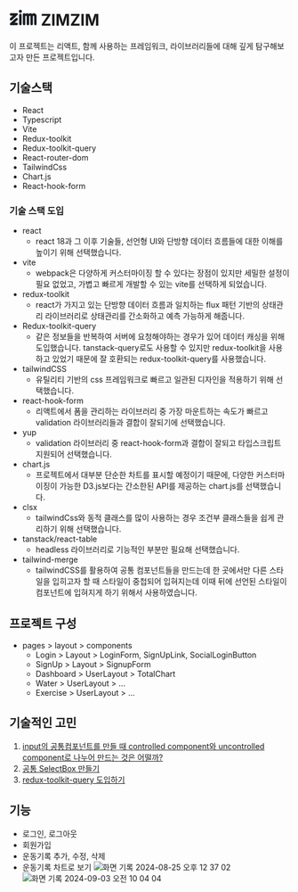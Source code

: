 # <img src="./src/assets/icon/icon.svg" alt="ZIMZIM" width="50" color="black"/> ZIMZIM

이 프로젝트는 리액트, 함께 사용하는 프레임워크, 라이브러리들에 대해 깊게 탐구해보고자 만든 프로젝트입니다.

## 기술스택

- React
- Typescript
- Vite
- Redux-toolkit
- Redux-toolkit-query
- React-router-dom
- TailwindCss
- Chart.js
- React-hook-form

### 기술 스택 도입

- react
  - react 18과 그 이후 기술들, 선언형 UI와 단방향 데이터 흐름들에 대한 이해를 높이기 위해 선택했습니다.
- vite
  - webpack은 다양하게 커스터마이징 할 수 있다는 장점이 있지만 세밀한 설정이 필요 없었고, 가볍고 빠르게 개발할 수 있는 vite를 선택하게 되었습니다.
- redux-toolkit
  - react가 가지고 있는 단방향 데이터 흐름과 일치하는 flux 패턴 기반의 상태관리 라이브러리로 상태관리를 간소화하고 예측 가능하게 해줍니다.
- Redux-toolkit-query
  - 같은 정보들을 반복하여 서버에 요청해야하는 경우가 있어 데이터 캐싱을 위해 도입했습니다. tanstack-query로도 사용할 수 있지만 redux-toolkit을 사용하고 있었기 때문에 잘 호환되는 redux-toolkit-query를 사용했습니다.
- tailwindCSS
  - 유틸리티 기반의 css 프레임워크로 빠르고 일관된 디자인을 적용하기 위해 선택했습니다.
- react-hook-form
  - 리액트에서 폼을 관리하는 라이브러리 중 가장 마운트하는 속도가 빠르고 validation 라이브러리들과 결합이 잘되기에 선택했습니다.
- yup
  - validation 라이브러리 중 react-hook-form과 결합이 잘되고 타입스크립트 지원되어 선택했습니다.
- chart.js
  - 프로젝트에서 대부분 단순한 차트를 표시할 예정이기 때문에, 다양한 커스터마이징이 가능한 D3.js보다는 간소한된 API를 제공하는 chart.js를 선택했습니다.
- clsx
  - tailwindCss와 동적 클래스를 많이 사용하는 경우 조건부 클래스들을 쉽게 관리하기 위해 선택했습니다.
- tanstack/react-table
  - headless 라이브러리로 기능적인 부분만 필요해 선택했습니다.
- tailwind-merge
  - tailwindCSS를 활용하여 공통 컴포넌트들을 만드는데 한 곳에서만 다른 스타일을 입히고자 할 때 스타일이 중첩되어 입혀지는데 이때 뒤에 선언된 스타일이 컴포넌트에 입혀지게 하기 위해서 사용하였습니다.

## 프로젝트 구성

- pages > layout > components
  - Login > Layout > LoginForm, SignUpLink, SocialLoginButton
  - SignUp > Layout > SignupForm
  - Dashboard > UserLayout > TotalChart
  - Water > UserLayout > ...
  - Exercise > UserLayout > ...

## 기술적인 고민

1. [input의 공통컴포넌트를 만들 때 controlled component와 uncontrolled component로 나누어 만드는 것은 어떨까?](https://ramirami.tistory.com/200)
2. [공통 SelectBox 만들기](https://ramirami.tistory.com/201)
3. [redux-toolkit-query 도입하기](https://ramirami.tistory.com/202)

## 기능

- 로그인, 로그아웃
- 회원가입
- 운동기록 추가, 수정, 삭제
- 운동기록 차트로 보기
  ![화면 기록 2024-08-25 오후 12 37 02](https://github.com/user-attachments/assets/b42db316-fc60-49fc-9191-987e0af24e3b)
  ![화면 기록 2024-09-03 오전 10 04 04](https://github.com/user-attachments/assets/6fe64180-c602-4fe3-9719-de637a151b6b)
